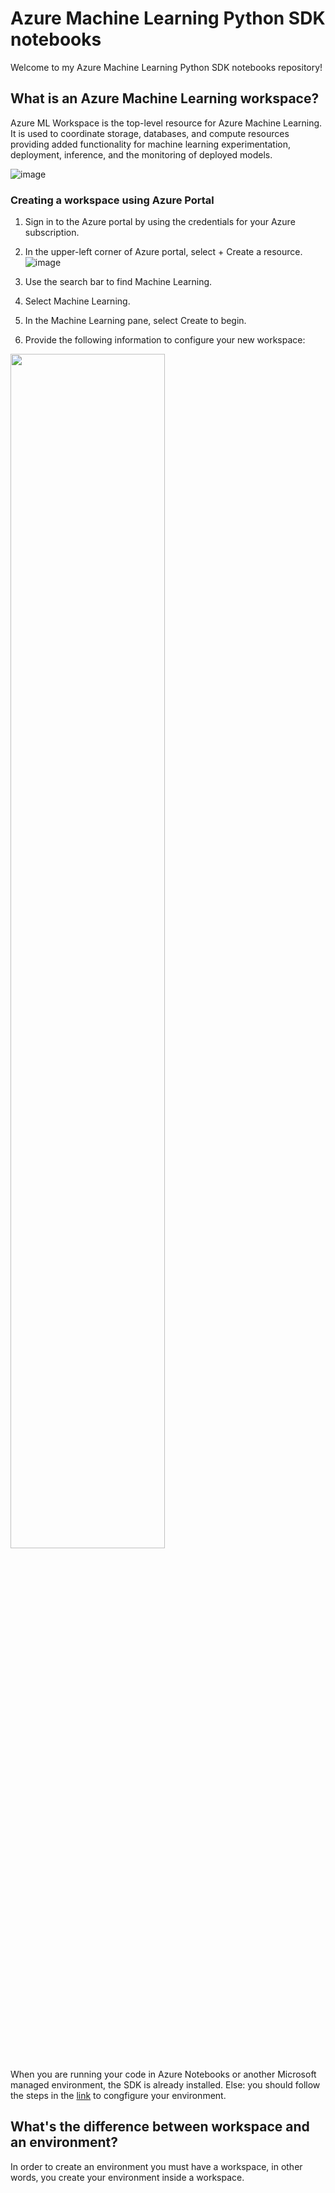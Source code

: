 # Azure Machine Learning Python SDK notebooks

Welcome to my Azure Machine Learning Python SDK notebooks repository!

## What is an Azure Machine Learning workspace?

Azure ML Workspace is the top-level resource for Azure Machine Learning. It is used to coordinate storage, databases, and compute resources providing added functionality for machine learning experimentation, deployment, inference, and the monitoring of deployed models.

![image](https://user-images.githubusercontent.com/25666677/143065957-41ae0c1f-abf9-46da-99d8-7a86702461cc.png)

### Creating a workspace using Azure Portal

1. Sign in to the Azure portal by using the credentials for your Azure subscription.

2. In the upper-left corner of Azure portal, select + Create a resource.
![image](https://user-images.githubusercontent.com/25666677/143066661-2454caf7-e520-458d-9ef5-c076f84e7c20.png)

3. Use the search bar to find Machine Learning.

4. Select Machine Learning.

5. In the Machine Learning pane, select Create to begin.

6. Provide the following information to configure your new workspace:

  <img src="https://user-images.githubusercontent.com/25666677/143066944-3c8e0fdc-1882-492b-9863-bf1960bfe586.png" width=70% height=70% /> 



When you are running your code in Azure Notebooks or another Microsoft managed environment, the SDK is already installed.
Else: you should follow the steps in the [link](https://docs.microsoft.com/en-us/azure/machine-learning/how-to-configure-environment) to congfigure your environment.

## What's the difference between workspace and an environment?

In order to create an environment you must have a workspace, in other words, you create your environment inside a workspace.
